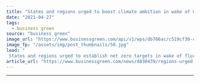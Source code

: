 ```yaml
---
title: "States and regions urged to boost climate ambition in wake of Climate Leaders Summit"
date: "2021-04-27"
tags: 
  - business green
source: "business green"
image_url: "https://www.businessgreen.com/api/v1/wps/db766ac/c519cf30-cb9e-4d32-bbad-1f03094c1072/13/2406-california-wind-farm-185x114.jpg"
image_fp: "/assets/img/post_thumbnails/50.jpg"
lead: "
 States and regions urged to establish net zero targets in wake of flurry of new national goals announced last week at Climate Leaders Summit ..."
article_url: "https://www.businessgreen.com/news/4030439/regions-urged-boost-climate-ambition-wake-climate-leaders-summit"
---
```


---
